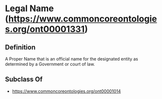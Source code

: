 # Legal Name (https://www.commoncoreontologies.org/ont00001331)

## Definition
A Proper Name that is an official name for the designated entity as determined by a Government or court of law.

## Subclass Of
- https://www.commoncoreontologies.org/ont00001014

